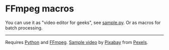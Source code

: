# FFmpeg macros

You can use it as "video editor for geeks", see [sample.py].
Or as macros for batch processing.

---

Requires [Python] and [FFmpeg].
[Sample video] by [Pixabay] from [Pexels].


[sample.py]:sample.py
[Python]:https://www.python.org/downloads/
[FFmpeg]:https://www.ffmpeg.org/download.html
[sample video]:sample/input.mp4
[Pixabay]:https://www.pexels.com/@pixabay
[Pexels]:https://www.pexels.com/video/video-inside-public-bus-854503/
